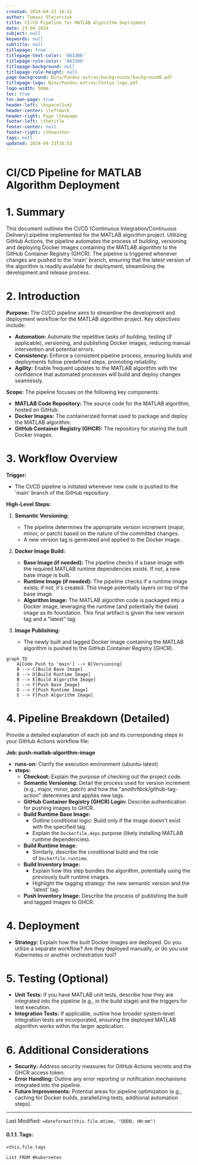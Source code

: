 ```yaml
---
created: 2024-04-23 16:41
author: Tomasz Olejarczuk
title: CI/CD Pipeline for MATLAB Algorithm Deployment
date: 23-04-2024
subject: null
keywords: null
subtitle: null
titlepage: true
titlepage-text-color: '663366'
titlepage-rule-color: '663366'
titlepage-background: null
titlepage-rule-height: null
page-background: Bins/Pandoc-extras/backgrounds/background6.pdf
titlepage-logo: Bins/Pandoc-extras/fontys-logo.pdf
logo-width: 50mm
toc: true
toc-own-page: true
header-left: \hspace{1cm}
header-center: \leftmark
header-right: Page \thepage
footer-left: \thetitle
footer-center: null
footer-right: \theauthor
tags: null
updated: 2024-04-23T16:53
---
```


# CI/CD Pipeline for MATLAB Algorithm Deployment

# 1. Summary

This document outlines the CI/CD (Continuous Integration/Continuous Delivery) pipeline implemented for the MATLAB algorithm project. Utilizing GitHub Actions, the pipeline automates the process of building, versioning and deploying Docker images containing the MATLAB algorithm to the GitHub Container Registry (GHCR). The pipeline is triggered whenever changes are pushed to the 'main' branch, ensuring that the latest version of the algorithm is readily available for deployment, streamlining the development and release process.

# 2. Introduction

**Purpose:** The CI/CD pipeline aims to streamline the development and deployment workflow for the MATLAB algorithm project. Key objectives include:

* **Automation:** Automate the repetitive tasks of building, testing (if applicable), versioning, and publishing Docker images, reducing manual intervention and potential errors.
* **Consistency:** Enforce a consistent pipeline process, ensuring builds and deployments follow predefined steps, promoting reliability.
* **Agility:** Enable frequent updates to the MATLAB algorithm with the confidence that automated processes will build and deploy changes seamlessly.

**Scope:** The pipeline focuses on the following key components:

* **MATLAB Code Repository:** The source code for the MATLAB algorithm, hosted on GitHub.
* **Docker Images:** The containerized format used to package and deploy the MATLAB algorithm.
* **GitHub Container Registry (GHCR):** The repository for storing the built Docker images.

# 3. Workflow Overview

**Trigger:**

* The CI/CD pipeline is initiated whenever new code is pushed to the 'main' branch of the GitHub repository.

**High-Level Steps:**

1. **Semantic Versioning:**
   
   * The pipeline determines the appropriate version increment (major, minor, or patch) based on the nature of the committed changes.
   * A new version tag is generated and applied to the Docker image.
1. **Docker Image Build:**
   
   * **Base Image (if needed):** The pipeline checks if a base image with the required MATLAB runtime dependencies exists. If not, a new base image is built.
   * **Runtime Image (if needed):** The pipeline checks if a runtime image exists; if not, it's created. This image potentially layers on top of the base image.
   * **Algorithm Image:** The MATLAB algorithm code is packaged into a Docker image, leveraging the runtime (and potentially the base) image as its foundation. This final artifact is given the new version tag and a "latest" tag.
1. **Image Publishing:**
   
   * The newly built and tagged Docker image containing the MATLAB algorithm is pushed to the GitHub Container Registry (GHCR).

````mermaid
graph TD
    A[Code Push to 'main'] --> B[Versioning] 
    B --> C[Build Base Image]
    B --> D[Build Runtime Image]
    B --> E[Build Algorithm Image] 
    C --> F[Push Base Image]
    D --> F[Push Runtime Image]
    E --> F[Push Algorithm Image]
````

# 4. Pipeline Breakdown (Detailed)

Provide a detailed explanation of each job and its corresponding steps in your GitHub Actions workflow file:

**Job: push-matlab-algorithm-image**

* **runs-on:** Clarify the execution environment (ubuntu-latest)
* **steps:**
  * **Checkout:** Explain the purpose of checking out the project code.
  * **Semantic Versioning:** Detail the process used for version increment (e.g., major, minor, patch) and how the "anothrNick/github-tag-action" determines and applies new tags.
  * **GitHub Container Registry (GHCR) Login:** Describe authentication for pushing images to GHCR.
  * **Build Runtime Base Image:**
    * Outline conditional logic: Build only if the image doesn't exist with the specified tag.
    * Explain the `Dockerfile.deps` purpose (likely installing MATLAB runtime dependencies).
  * **Build Runtime Image:**
    * Similarly, describe the conditional build and the role of `Dockerfile.runtime`.
  * **Build Inventory Image:**
    * Explain how this step bundles the algorithm, potentially using the previously built runtime images.
    * Highlight the tagging strategy: the new semantic version and the 'latest' tag.
  * **Push Inventory Image:** Describe the process of publishing the built and tagged images to GHCR.

# 4. Deployment

* **Strategy:** Explain how the built Docker images are deployed. Do you utilize a separate workflow? Are they deployed manually, or do you use Kubernetes or another orchestration tool?

# 5. Testing (Optional)

* **Unit Tests:** If you have MATLAB unit tests, describe how they are integrated into the pipeline (e.g., in the build stage) and the triggers for test execution.
* **Integration Tests:** If applicable, outline how broader system-level integration tests are incorporated, ensuring the deployed MATLAB algorithm works within the larger application.

# 6. Additional Considerations

* **Security:** Address security measures for GitHub Actions secrets and the GHCR access token.
* **Error Handling:** Outline any error reporting or notification mechanisms integrated into the pipeline.
* **Future Improvements:** Potential areas for pipeline optimization (e.g., caching for Docker builds, parallelizing tests, additional automation steps).

---

Last Modified: `=dateformat(this.file.mtime, "DDDD, HH:mm")`

#### 0.1.1. Tags:

`=this.file.tags`

````dataview
List FROM #kubernetes
````

